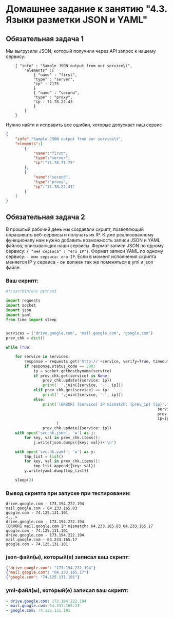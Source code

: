 # Домашнее задание к занятию "4.3. Языки разметки JSON и YAML"


## Обязательная задача 1
Мы выгрузили JSON, который получили через API запрос к нашему сервису:
```
    { "info" : "Sample JSON output from our service\t",
        "elements" :[
            { "name" : "first",
            "type" : "server",
            "ip" : 7175 
            }
            { "name" : "second",
            "type" : "proxy",
            "ip : 71.78.22.43
            }
        ]
    }
```
  Нужно найти и исправить все ошибки, которые допускает наш сервис
```json
{
    "info":"Sample JSON output from our service\t",
    "elements":[
        {
            "name":"first",
            "type":"server",
            "ip":"71.78.71.75"
        },
        {
            "name":"second",
            "type":"proxy",
            "ip":"71.78.22.43"
        }
    ]
}
```
## Обязательная задача 2
В прошлый рабочий день мы создавали скрипт, позволяющий опрашивать веб-сервисы и получать их IP. К уже реализованному функционалу нам нужно добавить возможность записи JSON и YAML файлов, описывающих наши сервисы. Формат записи JSON по одному сервису: `{ "имя сервиса" : "его IP"}`. Формат записи YAML по одному сервису: `- имя сервиса: его IP`. Если в момент исполнения скрипта меняется IP у сервиса - он должен так же поменяться в yml и json файле.

### Ваш скрипт:
```python
#!/usr/bin/env python3

import requests
import socket
import json
import yaml
from time import sleep


services = ('drive.google.com', 'mail.google.com', 'google.com')
prev_chk = dict()

while True:

    for service in services:
        response = requests.get('http://'+service, verify=True, timeout=3)
        if response.status_code == 200:
            ip = socket.gethostbyname(service)
            if prev_chk.get(service) is None:
                prev_chk.update({service: ip})
                print(' '.join([service, '-', ip]))
            elif prev_chk.get(service) == ip:
                print(' '.join([service, '-', ip]))
            else:
                print('[ERROR] {service} IP mismatch: {prev_ip} {ip}'.format(
                                                                  service=service,
                                                                  prev_ip=prev_chk.get(service),
                                                                  ip=ip)
                      )
                prev_chk.update({service: ip})
    with open('svcchk.json', 'w') as j:
        for key, val in prev_chk.items():
            j.write(json.dumps({key: val})+'\n')

    with open('svcchk.yaml', 'w') as y:
        tmp_list = list()
        for key, val in prev_chk.items():
            tmp_list.append({key: val})
        y.write(yaml.dump(tmp_list))

    sleep(3)
```

### Вывод скрипта при запуске при тестировании:
```
drive.google.com - 173.194.222.194
mail.google.com - 64.233.165.83
google.com - 74.125.131.101
<...>
drive.google.com - 173.194.222.194
[ERROR] mail.google.com IP mismatch: 64.233.165.83 64.233.165.17
google.com - 74.125.131.101
drive.google.com - 173.194.222.194
mail.google.com - 64.233.165.17
google.com - 74.125.131.101
```

### json-файл(ы), который(е) записал ваш скрипт:
```json
{"drive.google.com": "173.194.222.194"}
{"mail.google.com": "64.233.165.17"}
{"google.com": "74.125.131.101"}

```

### yml-файл(ы), который(е) записал ваш скрипт:
```yaml
- drive.google.com: 173.194.222.194
- mail.google.com: 64.233.165.17
- google.com: 74.125.131.101

```

